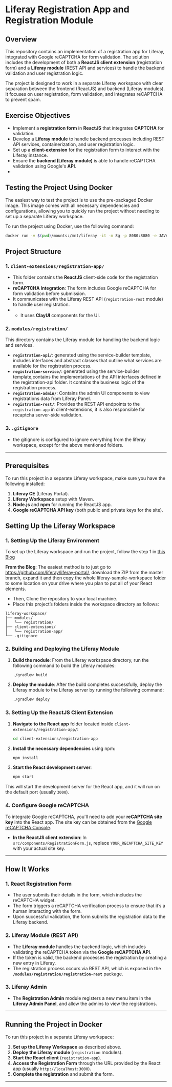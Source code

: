 # Liferay Registration App and Registration Module

## Overview

This repository contains an implementation of a registration app for Liferay, integrated with Google reCAPTCHA for form validation. The solution includes the development of both a **ReactJS client extension** (registration form) and a **Liferay module** (REST API and services) to handle the backend validation and user registration logic. 

The project is designed to work in a separate Liferay workspace with clear separation between the frontend (ReactJS) and backend (Liferay modules). It focuses on user registration, form validation, and integrates reCAPTCHA to prevent spam.

## Exercise Objectives

- Implement a **registration form** in **ReactJS** that integrates **CAPTCHA** for validation.
- Develop a **Liferay module** to handle backend processes including REST API services, containerization, and user registration logic.
- Set up a **client-extension** for the registration form to interact with the Liferay instance.
- Ensure the **backend (Liferay module)** is able to handle reCAPTCHA validation using Google's **API**.
- 
## Testing the Project Using Docker

The easiest way to test the project is to use the pre-packaged Docker image. This image comes with all necessary dependencies and configurations, allowing you to quickly run the project without needing to set up a separate Liferay workspace.

To run the project using Docker, use the following command:

```bash
docker run -v $(pwd)/mounts:/mnt/liferay -it -m 8g -p 8080:8080 -e JAVA_VERSION=zulu11 redopit/liferay-sa-interview
```

## Project Structure

### 1. `client-extensions/registration-app/`
- This folder contains the **ReactJS** client-side code for the registration form. 
- **reCAPTCHA Integration**: The form includes Google reCAPTCHA for form validation before submission.
- It communicates with the Liferay REST API (`registration-rest` module) to handle user registration.
- - It uses **ClayUI** components for the UI.

### 2. `modules/registration/`
This directory contains the Liferay module for handling the backend logic and services.

- **`registration-api/`**: generated using the service-builder template, includes interfaces and abstract classes that outline what services are available for the registration process.
- **`registration-service/`**: generated using the service-builder template,contains the implementations of the API interfaces defined in the registration-api folder. It contains the business logic of the registration process.
- **`registration-admin/`**: Contains the admin UI components to view registrations data from Liferay Panel.
- **`registration-rest/`**: Provides the REST API endpoints to the `registration-app` in client-extensions, it is also responsible for recaptcha server-side validation.

### 3. `.gitignore`
- the gitignore is configured to ignore everything from the liferay workspace, except for the above mentioned folders.


---

## Prerequisites

To run this project in a separate Liferay workspace, make sure you have the following installed:

1. **Liferay CE** (Liferay Portal).
2. **Liferay Workspace** setup with Maven.
3. **Node.js** and **npm** for running the ReactJS app.
4. **Google reCAPTCHA API key** (both public and private keys for the site).

## Setting Up the Liferay Workspace

### 1. Setting Up the Liferay Environment

To set up the Liferay workspace and run the project, follow the step 1 in [this Blog](https://liferay.dev/es/blogs/-/blogs/from-react-app-to-react-client-extension-in-5-easy-steps)

**From the Blog**: 
The easiest method is to just go to https://github.com/liferay/liferay-portal/, download the ZIP from the master branch, expand it and then copy the whole liferay-sample-workspace folder to some location on your drive where you plan to put all of your React elements.


- Then, Clone the repository to your local machine.
- Place this project’s folders inside the workspace directory as follows:

```
liferay-workspace/
├── modules/
│   └── registration/
├── client-extensions/
│   └── registration-app/
└── .gitignore
```

### 2. Building and Deploying the Liferay Module

1. **Build the module**:
   From the Liferay workspace directory, run the following command to build the Liferay modules:
   
   ```bash
   ./gradlew build
   ```

2. **Deploy the module**:
   After the build completes successfully, deploy the Liferay module to the Liferay server by running the following command:
   
   ```bash
   ./gradlew deploy
   ```

### 3. Setting Up the ReactJS Client Extension

1. **Navigate to the React app** folder located inside `client-extensions/registration-app/`:
   
   ```bash
   cd client-extensions/registration-app
   ```

2. **Install the necessary dependencies** using npm:
   
   ```bash
   npm install
   ```

3. **Start the React development server**:
   
   ```bash
   npm start
   ```

This will start the development server for the React app, and it will run on the default port (usually `3000`).

### 4. Configure Google reCAPTCHA

To integrate Google reCAPTCHA, you'll need to add your **reCAPTCHA site key** into the React app. The site key can be obtained from the [Google reCAPTCHA Console](https://www.google.com/recaptcha).

- **In the ReactJS client extension**: In `src/components/RegistrationForm.js`, replace `YOUR_RECAPTCHA_SITE_KEY` with your actual site key.
  
---

## How It Works

### 1. React Registration Form
- The user submits their details in the form, which includes the reCAPTCHA widget.
- The form triggers a reCAPTCHA verification process to ensure that it’s a human interacting with the form.
- Upon successful validation, the form submits the registration data to the Liferay backend.

### 2. Liferay Module (REST API)
- The **Liferay module** handles the backend logic, which includes validating the reCAPTCHA token via the **Google reCAPTCHA API**.
- If the token is valid, the backend processes the registration by creating a new entry in Liferay.
- The registration process occurs via REST API, which is exposed in the **`/modules/registration/registration-rest`** package.

### 3. Liferay Admin

- The **Registration Admin** module registers a new menu item in the **Liferay Admin Panel**, and allow the admins to view the registrations.

---

## Running the Project in Docker

To run this project in a separate Liferay workspace:

1. **Set up the Liferay Workspace** as described above.
2. **Deploy the Liferay module** (`registration` modules).
3. **Start the React client** (`registration-app`).
4. **Access the Registration Form** through the URL provided by the React app (usually `http://localhost:3000`).
5. **Complete the registration** and submit the form.

---
